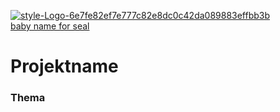 <a href="https://ibb.co/dm1WZz5"><img src="https://i.ibb.co/5KtMZfR/style-Logo-6e7fe82ef7e777c82e8dc0c42da089883effbb3b.png" alt="style-Logo-6e7fe82ef7e777c82e8dc0c42da089883effbb3b" border="0"></a><br /><a target='_blank' href='https://babynamesetc.com/animal'>baby name for seal</a><br />

# Projektname

### Thema
